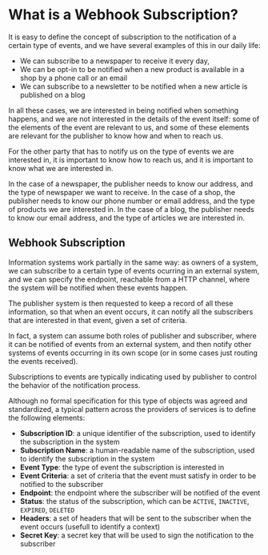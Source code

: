 <!--
 Copyright 2022 Deveel
 
 Licensed under the Apache License, Version 2.0 (the "License");
 you may not use this file except in compliance with the License.
 You may obtain a copy of the License at
 
     http://www.apache.org/licenses/LICENSE-2.0
 
 Unless required by applicable law or agreed to in writing, software
 distributed under the License is distributed on an "AS IS" BASIS,
 WITHOUT WARRANTIES OR CONDITIONS OF ANY KIND, either express or implied.
 See the License for the specific language governing permissions and
 limitations under the License.
-->

# What is a Webhook Subscription?

It is easy to define the concept of subscription to the notification of a certain type of events, and we have several examples of this in our daily life:
* We can subscribe to a newspaper to receive it every day, 
* We can be opt-in to be notified when a new product is available in a shop by a phone call or an email
* We can subscribe to a newsletter to be notified when a new article is published on a blog

In all these cases, we are interested in being notified when something happens, and we are not interested in the details of the event itself: some of the elements of the event are relevant to us, and some of these elements are relevant for the publisher to know how and when to reach us.

For the other party that has to notify us on the type of events we are interested in, it is important to know how to reach us, and it is important to know what we are interested in. 

In the case of a newspaper, the publisher needs to know our address, and the type of newspaper we want to receive. In the case of a shop, the publisher needs to know our phone number or email address, and the type of products we are interested in. In the case of a blog, the publisher needs to know our email address, and the type of articles we are interested in.

## Webhook Subscription

Information systems work partially in the same way: as owners of a system, we can subscribe to a certain type of events ocurring in an external system, and we can specify the endpoint, reachable from a HTTP channel, where the system will be notified when these events happen.

The publisher system is then requested to keep a record of all these information, so that when an event occurs, it can notify all the subscribers that are interested in that event, given a set of criteria.

In fact, a system can assume both roles of publisher and subscriber, where it can be notified of events from an external system, and then notify other systems of events occurring in its own scope (or in some cases just routing the events received).

Subscriptions to events are typically indicating used by publisher to control the behavior of the notification process.

Although no formal specification for this type of objects was agreed and standardized, a typical pattern across the providers of services is to define the following elements:

* **Subscription ID**: a unique identifier of the subscription, used to identify the subscription in the system
* **Subscription Name**: a human-readable name of the subscription, used to identify the subscription in the system
* **Event Type**: the type of event the subscription is interested in
* **Event Criteria**: a set of criteria that the event must satisfy in order to be notified to the subscriber
* **Endpoint**: the endpoint where the subscriber will be notified of the event
* **Status**: the status of the subscription, which can be `ACTIVE`, `INACTIVE`, `EXPIRED`, `DELETED`
* **Headers**: a set of headers that will be sent to the subscriber when the event occurs (usefull to identify a context)
* **Secret Key**: a secret key that will be used to sign the notification to the subscriber